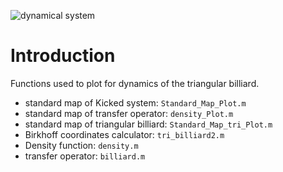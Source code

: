![dynamical system](https://img.shields.io/badge/math-dynamical%20system-brightgreen)
# Introduction
Functions used to plot for dynamics of the triangular billiard.


+ standard map of Kicked system:  ```Standard_Map_Plot.m```
+ standard map of transfer operator: ```density_Plot.m```
+ standard map of triangular billiard: ```Standard_Map_tri_Plot.m```
+ Birkhoff coordinates calculator: ```tri_billiard2.m```
+ Density function: ```density.m```
+ transfer operator: ```billiard.m```
